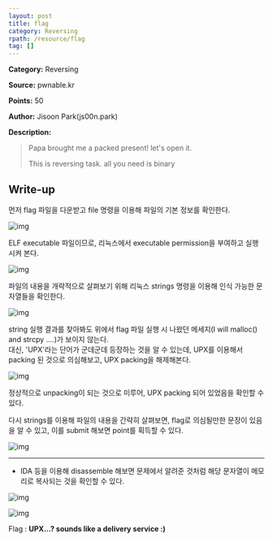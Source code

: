 ```yaml
---
layout: post
title: flag
category: Reversing
rpath: /resource/flag
tag: [] 
---
```


**Category:** Reversing

**Source:** pwnable.kr

**Points:** 50

**Author:** Jisoon Park(js00n.park)

**Description:** 

> Papa brought me a packed present! let's open it.
> 
> This is reversing task. all you need is binary

## Write-up

먼저 flag 파일을 다운받고 file 명령을 이용해 파일의 기본 정보를 확인한다.

![img]({{page.rpath|prepend:site.baseurl}}/file.png)

ELF executable 파일이므로, 리눅스에서 executable permission을 부여하고 실행시켜 본다.

![img]({{page.rpath|prepend:site.baseurl}}/run.png)

파일의 내용을 개략적으로 살펴보기 위해 리눅스 strings 명령을 이용해 인식 가능한 문자열들을 확인한다.

![img]({{page.rpath|prepend:site.baseurl}}/strings1.png)

string 실행 결과를 찾아봐도 위에서 flag 파일 실행 시 나왔던 메세지(I will malloc() and strcpy ....)가 보이지 않는다.  
대신, 'UPX'라는 단어가 군데군데 등장하는 것을 알 수 있는데, UPX를 이용해서 packing 된 것으로 의심해보고, UPX packing을 해제해본다.

![img]({{page.rpath|prepend:site.baseurl}}/upx.png)

정상적으로 unpacking이 되는 것으로 미루어, UPX packing 되어 있었음을 확인할 수 있다.

다시 strings를 이용해 파일의 내용을 간략히 살펴보면, flag로 의심될만한 문장이 있음을 알 수 있고, 이를 submit 해보면 point를 획득할 수 있다.

![img]({{page.rpath|prepend:site.baseurl}}/strings2.png)

***

* IDA 등을 이용해 disassemble 해보면 문제에서 알려준 것처럼 해당 문자열이 메모리로 복사되는 것을 확인할 수 있다.

![img]({{page.rpath|prepend:site.baseurl}}/ida.png)

![img]({{page.rpath|prepend:site.baseurl}}/flag.png)

Flag : **UPX...? sounds like a delivery service :)**
